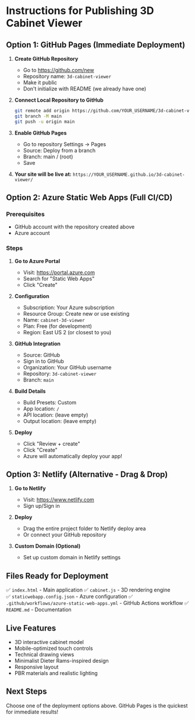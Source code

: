 # Instructions for Publishing 3D Cabinet Viewer

## Option 1: GitHub Pages (Immediate Deployment)

1. **Create GitHub Repository**
   - Go to https://github.com/new
   - Repository name: `3d-cabinet-viewer`
   - Make it public
   - Don't initialize with README (we already have one)

2. **Connect Local Repository to GitHub**
   ```bash
   git remote add origin https://github.com/YOUR_USERNAME/3d-cabinet-viewer.git
   git branch -M main
   git push -u origin main
   ```

3. **Enable GitHub Pages**
   - Go to repository Settings → Pages
   - Source: Deploy from a branch
   - Branch: main / (root)
   - Save

4. **Your site will be live at:**
   `https://YOUR_USERNAME.github.io/3d-cabinet-viewer/`

## Option 2: Azure Static Web Apps (Full CI/CD)

### Prerequisites
- GitHub account with the repository created above
- Azure account

### Steps
1. **Go to Azure Portal**
   - Visit: https://portal.azure.com
   - Search for "Static Web Apps"
   - Click "Create"

2. **Configuration**
   - Subscription: Your Azure subscription
   - Resource Group: Create new or use existing
   - Name: `cabinet-3d-viewer`
   - Plan: Free (for development)
   - Region: East US 2 (or closest to you)

3. **GitHub Integration**
   - Source: GitHub
   - Sign in to GitHub
   - Organization: Your GitHub username
   - Repository: `3d-cabinet-viewer`
   - Branch: `main`

4. **Build Details**
   - Build Presets: Custom
   - App location: `/`
   - API location: (leave empty)
   - Output location: (leave empty)

5. **Deploy**
   - Click "Review + create"
   - Click "Create"
   - Azure will automatically deploy your app!

## Option 3: Netlify (Alternative - Drag & Drop)

1. **Go to Netlify**
   - Visit: https://www.netlify.com
   - Sign up/Sign in

2. **Deploy**
   - Drag the entire project folder to Netlify deploy area
   - Or connect your GitHub repository

3. **Custom Domain (Optional)**
   - Set up custom domain in Netlify settings

## Files Ready for Deployment

✅ `index.html` - Main application
✅ `cabinet.js` - 3D rendering engine  
✅ `staticwebapp.config.json` - Azure configuration
✅ `.github/workflows/azure-static-web-apps.yml` - GitHub Actions workflow
✅ `README.md` - Documentation

## Live Features
- 3D interactive cabinet model
- Mobile-optimized touch controls
- Technical drawing views
- Minimalist Dieter Rams-inspired design
- Responsive layout
- PBR materials and realistic lighting

## Next Steps
Choose one of the deployment options above. GitHub Pages is the quickest for immediate results!
